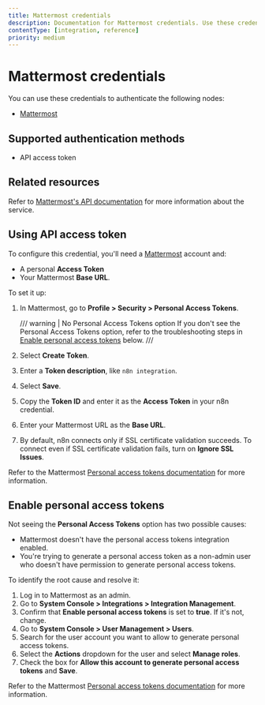 ```yaml
---
title: Mattermost credentials
description: Documentation for Mattermost credentials. Use these credentials to authenticate Mattermost in n8n, a workflow automation platform.
contentType: [integration, reference]
priority: medium
---
```


# Mattermost credentials

You can use these credentials to authenticate the following nodes:

- [Mattermost](/integrations/builtin/app-nodes/n8n-nodes-base.mattermost.md)

## Supported authentication methods

- API access token

## Related resources

Refer to [Mattermost's API documentation](https://api.mattermost.com/) for more information about the service.

## Using API access token

To configure this credential, you'll need a [Mattermost](https://www.mattermost.com/) account and:

- A personal **Access Token**
- Your Mattermost **Base URL**.

To set it up:

1. In Mattermost, go to **Profile > Security > Personal Access Tokens**.

    /// warning | No Personal Access Tokens option
    If you don't see the Personal Access Tokens option, refer to the troubleshooting steps in [Enable personal access tokens](#enable-personal-access-tokens) below.
    ///

2. Select **Create Token**.
3. Enter a **Token description**, like `n8n integration`.
4. Select **Save**.
5. Copy the **Token ID** and enter it as the **Access Token** in your n8n credential.
6. Enter your Mattermost URL as the **Base URL**.
7. By default, n8n connects only if SSL certificate validation succeeds. To connect even if SSL certificate validation fails, turn on **Ignore SSL Issues**.

Refer to the Mattermost [Personal access tokens documentation](https://developers.mattermost.com/integrate/reference/personal-access-token/) for more information.

## Enable personal access tokens

Not seeing the **Personal Access Tokens** option has two possible causes:

- Mattermost doesn't have the personal access tokens integration enabled.
- You're trying to generate a personal access token as a non-admin user who doesn't have permission to generate personal access tokens.

To identify the root cause and resolve it:

1. Log in to Mattermost as an admin.
2. Go to **System Console > Integrations > Integration Management**.
3. Confirm that **Enable personal access tokens** is set to **true**. If it's not, change.
4. Go to **System Console > User Management > Users**.
5. Search for the user account you want to allow to generate personal access tokens.
6. Select the **Actions** dropdown for the user and select **Manage roles**.
7. Check the box for **Allow this account to generate personal access tokens** and **Save**.

Refer to the Mattermost [Personal access tokens documentation](https://developers.mattermost.com/integrate/reference/personal-access-token/) for more information.
